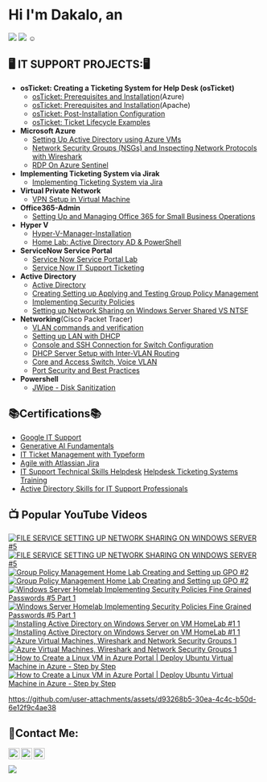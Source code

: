 # Hi I'm Dakalo, an 
<a href="https://github.com/Dakalo-Ndonde15/"><img src="https://img.shields.io/badge/_IT_SUPPORT_SPECIALIST-blue?style=for-the-badge"></a>
<a href="https://www.youtube.com/@dakalondonde"><img src="https://img.shields.io/badge/-YOUTUBER-red?style=for-the-badge&logo=youtube&logoSize=auto&color=%23E10600"></a>&nbsp;☺

<h2>🖥️ IT SUPPORT PROJECTS:🖥️</h2>

- <b>osTicket: Creating a Ticketing System for Help Desk (osTicket)</b>
  - [osTicket: Prerequisites and Installation](https://github.com/Dakalo-Ndonde15/osTicket-Prereqs)(Azure)
  -  [osTicket: Prerequisites and Installation](https://github.com/Dakalo-Ndonde15/osTicket-Prereqs/blob/osTicket/osTicket-Pereqs-V2.md)(Apache)
  - [osTicket: Post-Installation Configuration](https://github.com/Dakalo-Ndonde15/osTicket-Prereqs/blob/osTicket/Post-Install-Config.md)
  - [osTicket: Ticket Lifecycle Examples](https://github.com/Dakalo-Ndonde15/osTicket-Prereqs/blob/osTicket/Ticket-Lifecycle-Examples.md)
- <b>Microsoft Azure </b>
  - [Setting Up Active Directory using Azure VMs](https://github.com/Dakalo-Ndonde15/Configure-AD)
  - [Network Security Groups (NSGs) and Inspecting Network Protocols with Wireshark](https://github.com/Dakalo-Ndonde15/Azure-Network-Protocols)
  - [RDP On Azure Sentinel](https://github.com/Dakalo-Ndonde15/Configure-AD/blob/NSG/RDP-on-Azure-Sentinel.md)
- <b>Implementing Ticketing System via Jirak</b>
  - [Implementing Ticketing System via Jira](https://github.com/Dakalo-Ndonde15/Ticketing-System)
- <b>Virtual Private Network</b>
  - [VPN Setup in Virtual Machine](https://github.com/Dakalo-Ndonde15/Setting-Up-A-VPN)
- <b>Office365-Admin</b>
   - [Setting Up and Managing Office 365 for Small Business Operations](https://github.com/Dakalo-Ndonde15/Setting-Up-A-VPN/blob/365/O365-Admin.md)
- <b>Hyper V</b>
   - [Hyper-V-Manager-Installation](https://github.com/Dakalo-Ndonde15/Setting-Up-A-VPN/blob/365/Hyper-V-Manager-Installation.md)
   - [Home Lab: Active Directory AD & PowerShell](https://github.com/Dakalo-Ndonde15/HomeLab-AD-Powershell)
- <b>ServiceNow Service Portal</b>
   - [Service Now Service Portal Lab ](https://github.com/Dakalo-Ndonde15/Setting-Up-A-VPN/blob/365/ServiceNow-Service-Portal.md)
   - [Service Now IT Support Ticketing ](https://github.com/Dakalo-Ndonde15/Setting-Up-A-VPN/blob/365/ServiceNow-Ticketing.md)
- <b>Active Directory</b>
   - [Active Directory ](https://github.com/Dakalo-Ndonde15/Active-Directory)
   - [Creating Setting up Applying and Testing Group Policy Management](https://github.com/Dakalo-Ndonde15/Active-Directory/blob/Domain/Group-Policy-Management.md)
   - [Implementing Security Policies](https://github.com/Dakalo-Ndonde15/Active-Directory/blob/Domain/Security-Policies.md)
   - [Setting up Network Sharing on Windows Server Shared VS NTSF](https://github.com/Dakalo-Ndonde15/Active-Directory/blob/Domain/Network-Sharing.md)
-  <b>Networking</b>(Cisco Packet Tracer)
   - [VLAN commands and verification](https://github.com/Dakalo-Ndonde15/Switch-Configuration)
   - [Setting up LAN with DHCP](https://github.com/Dakalo-Ndonde15/Switch-Configuration/blob/Cisco-Packet-Tracer/LAN-Setup.md)
   - [Console and SSH Connection for Switch Configuration](https://github.com/Dakalo-Ndonde15/Switch-Configuration/blob/Cisco-Packet-Tracer/SSH-Switch-Config.md)
   - [DHCP Server Setup with Inter-VLAN Routing](https://github.com/Dakalo-Ndonde15/Switch-Configuration/blob/Cisco-Packet-Tracer/DHCP-Server-Setup.md)
   - [Core and Access Switch, Voice VLAN](https://github.com/Dakalo-Ndonde15/Switch-Configuration/blob/Cisco-Packet-Tracer/VLAN-Configuration.md)
   - [Port Security and Best Practices](https://github.com/Dakalo-Ndonde15/Switch-Configuration/blob/Cisco-Packet-Tracer/Port-Security.md)
  - <b>Powershell</b>
     - [JWipe - Disk Sanitization](https://github.com/Dakalo-Ndonde15/Jwipe.PowerShell)
       
 <h2>📚Certifications📚</h2>
 
- [Google IT Support](https://www.coursera.org/account/accomplishments/professional-cert/2UTCZBLMU7VY)
- [Generative AI Fundamentals](https://www.coursera.org/account/accomplishments/specialization/H4WKY1NGRQPA)
- [IT Ticket Management with Typeform](https://www.coursera.org/account/accomplishments/verify/FQYRMV64QHYX)
- [Agile with Atlassian Jira](https://www.coursera.org/account/accomplishments/verify/5OCJ2Z3V9C4N)
- [IT Support Technical Skills Helpdesk](https://www.udemy.com/certificate/UC-7e49c670-8029-46f4-99f3-65594d92d781/)
  [Helpdesk Ticketing Systems Training](https://www.udemy.com/course/help-desk-ticketing-systems-training/learn/lecture/35230818?start=465#overview)
- [Active Directory Skills for IT Support Professionals](https://www.udemy.com/course/active-directory-skills-for-it-support-professionals/learn/lecture/32003824?start=0#overview)

<h2>📺 Popular YouTube Videos</h2>

<!-- BEGIN YOUTUBE-CARDS -->
[![FILE SERVICE SETTING UP NETWORK SHARING ON WINDOWS SERVER #5](https://ytcards.demolab.com/?id=2dQjhGvybcE&title=FILE+SERVICE+SETTING+UP+NETWORK+SHARING+ON+WINDOWS+SERVER+%235&lang=en&timestamp=1754257898&background_color=%230d1117&title_color=%23ffffff&stats_color=%23dedede&max_title_lines=1&width=250&border_radius=5 "FILE SERVICE SETTING UP NETWORK SHARING ON WINDOWS SERVER #5")](https://www.youtube.com/watch?v=2dQjhGvybcE#gh-dark-mode-only)[![FILE SERVICE SETTING UP NETWORK SHARING ON WINDOWS SERVER #5](https://ytcards.demolab.com/?id=2dQjhGvybcE&title=FILE+SERVICE+SETTING+UP+NETWORK+SHARING+ON+WINDOWS+SERVER+%235&lang=en&timestamp=1754257898&background_color=%23ffffff&title_color=%2324292f&stats_color=%2357606a&max_title_lines=1&width=250&border_radius=5 "FILE SERVICE SETTING UP NETWORK SHARING ON WINDOWS SERVER #5")](https://www.youtube.com/watch?v=2dQjhGvybcE#gh-light-mode-only)
[![Group Policy Management Home Lab  Creating and Setting up GPO #2](https://ytcards.demolab.com/?id=kVafmpt9R8s&title=Group+Policy+Management+Home+Lab++Creating+and+Setting+up+GPO+%232&lang=en&timestamp=1754251318&background_color=%230d1117&title_color=%23ffffff&stats_color=%23dedede&max_title_lines=1&width=250&border_radius=5 "Group Policy Management Home Lab  Creating and Setting up GPO #2")](https://www.youtube.com/watch?v=kVafmpt9R8s#gh-dark-mode-only)[![Group Policy Management Home Lab  Creating and Setting up GPO #2](https://ytcards.demolab.com/?id=kVafmpt9R8s&title=Group+Policy+Management+Home+Lab++Creating+and+Setting+up+GPO+%232&lang=en&timestamp=1754251318&background_color=%23ffffff&title_color=%2324292f&stats_color=%2357606a&max_title_lines=1&width=250&border_radius=5 "Group Policy Management Home Lab  Creating and Setting up GPO #2")](https://www.youtube.com/watch?v=kVafmpt9R8s#gh-light-mode-only)
[![Windows Server Homelab  Implementing Security Policies   Fine Grained Passwords #5 Part 1](https://ytcards.demolab.com/?id=0HEoSTrDvBA&title=Windows+Server+Homelab++Implementing+Security+Policies+++Fine+Grained+Passwords+%235+Part+1&lang=en&timestamp=1754248694&background_color=%230d1117&title_color=%23ffffff&stats_color=%23dedede&max_title_lines=1&width=250&border_radius=5 "Windows Server Homelab  Implementing Security Policies   Fine Grained Passwords #5 Part 1")](https://www.youtube.com/watch?v=0HEoSTrDvBA#gh-dark-mode-only)[![Windows Server Homelab  Implementing Security Policies   Fine Grained Passwords #5 Part 1](https://ytcards.demolab.com/?id=0HEoSTrDvBA&title=Windows+Server+Homelab++Implementing+Security+Policies+++Fine+Grained+Passwords+%235+Part+1&lang=en&timestamp=1754248694&background_color=%23ffffff&title_color=%2324292f&stats_color=%2357606a&max_title_lines=1&width=250&border_radius=5 "Windows Server Homelab  Implementing Security Policies   Fine Grained Passwords #5 Part 1")](https://www.youtube.com/watch?v=0HEoSTrDvBA#gh-light-mode-only)
[![Installing Active Directory on Windows Server on VM HomeLab #1 1](https://ytcards.demolab.com/?id=kmFol3z67KE&title=Installing+Active+Directory+on+Windows+Server+on+VM+HomeLab+%231+1&lang=en&timestamp=1754247701&background_color=%230d1117&title_color=%23ffffff&stats_color=%23dedede&max_title_lines=1&width=250&border_radius=5 "Installing Active Directory on Windows Server on VM HomeLab #1 1")](https://www.youtube.com/watch?v=kmFol3z67KE#gh-dark-mode-only)[![Installing Active Directory on Windows Server on VM HomeLab #1 1](https://ytcards.demolab.com/?id=kmFol3z67KE&title=Installing+Active+Directory+on+Windows+Server+on+VM+HomeLab+%231+1&lang=en&timestamp=1754247701&background_color=%23ffffff&title_color=%2324292f&stats_color=%2357606a&max_title_lines=1&width=250&border_radius=5 "Installing Active Directory on Windows Server on VM HomeLab #1 1")](https://www.youtube.com/watch?v=kmFol3z67KE#gh-light-mode-only)
[![Azure Virtual Machines, Wireshark and Network Security Groups 1](https://ytcards.demolab.com/?id=9KyoQsB5vuM&title=Azure+Virtual+Machines%2C+Wireshark+and+Network+Security+Groups+1&lang=en&timestamp=1754080659&background_color=%230d1117&title_color=%23ffffff&stats_color=%23dedede&max_title_lines=1&width=250&border_radius=5 "Azure Virtual Machines, Wireshark and Network Security Groups 1")](https://www.youtube.com/watch?v=9KyoQsB5vuM#gh-dark-mode-only)[![Azure Virtual Machines, Wireshark and Network Security Groups 1](https://ytcards.demolab.com/?id=9KyoQsB5vuM&title=Azure+Virtual+Machines%2C+Wireshark+and+Network+Security+Groups+1&lang=en&timestamp=1754080659&background_color=%23ffffff&title_color=%2324292f&stats_color=%2357606a&max_title_lines=1&width=250&border_radius=5 "Azure Virtual Machines, Wireshark and Network Security Groups 1")](https://www.youtube.com/watch?v=9KyoQsB5vuM#gh-light-mode-only)
[![How to Create a Linux VM in Azure Portal | Deploy Ubuntu Virtual Machine in Azure - Step by Step](https://ytcards.demolab.com/?id=eYGQLc1LBKI&title=How+to+Create+a+Linux+VM+in+Azure+Portal+%7C+Deploy+Ubuntu+Virtual+Machine+in+Azure+-+Step+by+Step&lang=en&timestamp=1753987058&background_color=%230d1117&title_color=%23ffffff&stats_color=%23dedede&max_title_lines=1&width=250&border_radius=5 "How to Create a Linux VM in Azure Portal | Deploy Ubuntu Virtual Machine in Azure - Step by Step")](https://www.youtube.com/watch?v=eYGQLc1LBKI#gh-dark-mode-only)[![How to Create a Linux VM in Azure Portal | Deploy Ubuntu Virtual Machine in Azure - Step by Step](https://ytcards.demolab.com/?id=eYGQLc1LBKI&title=How+to+Create+a+Linux+VM+in+Azure+Portal+%7C+Deploy+Ubuntu+Virtual+Machine+in+Azure+-+Step+by+Step&lang=en&timestamp=1753987058&background_color=%23ffffff&title_color=%2324292f&stats_color=%2357606a&max_title_lines=1&width=250&border_radius=5 "How to Create a Linux VM in Azure Portal | Deploy Ubuntu Virtual Machine in Azure - Step by Step")](https://www.youtube.com/watch?v=eYGQLc1LBKI#gh-light-mode-only)
<!-- END YOUTUBE-CARDS -->



  https://github.com/user-attachments/assets/d93268b5-30ea-4c4c-b50d-6e12f9c4ae38

<h2> 🤳Contact Me:</h2>

[<img align="left" alt="DakaloNdonde | YouTube" width="22px" src="https://cdn.jsdelivr.net/npm/simple-icons@v3/icons/youtube.svg" />][youtube]
[<img align="left" alt="Dakalondonde | LinkedIn" width="22px" src="https://cdn.jsdelivr.net/npm/simple-icons@v3/icons/linkedin.svg" />][linkedin]
[<img align="left" alt="Dakalondonde | Instagram" width="22px" src="https://cdn.jsdelivr.net/npm/simple-icons@v3/icons/instagram.svg" />][instagram]

[twitter]: https://twitter.com/joshmadakor
[youtube]: https://www.youtube.com/@dakalondonde
[instagram]: https://www.instagram.com/its_phildas_universe/
[linkedin]: https://www.linkedin.com/in/dakalo-ndonde-0281902a7/
<br>
<br>
<a href="http://dakalondonde15.liveblog365.com/page1.html"><img src="https://img.shields.io/badge/_VIEW_MY_RESUME_%2F_PORTFOLIO-purple?style=for-the-badge&logoSize=auto"></a>




<!--
**Dakalo-Ndonde15/Dakalo-Ndonde15** is a ✨ _special_ ✨ repository because its `README.md` (this file) appears on your GitHub profile.

Here are some ideas to get you started:

- 🔭 I’m currently working on ...
- 🌱 I’m currently learning ...
- 👯 I’m looking to collaborate on ...
- 🤔 I’m looking for help with ...
- 💬 Ask me about ...
- 📫 How to reach me: ...
- 😄 Pronouns: ...
- ⚡ Fun fact: ...
-->
